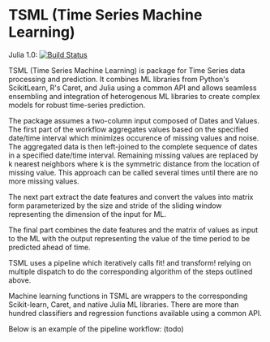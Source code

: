 # TSML (Time Series Machine Learning)

Julia 1.0: [![Build Status](https://travis-ci.com/IBM/TSML.jl.svg?branch=master)](https://travis-ci.com/IBM/TSML.jl)


TSML (Time Series Machine Learning) is package for Time Series data processing and prediction. It combines ML libraries from Python's ScikitLearn, R's Caret, and Julia using a common API and allows seamless ensembling and integration of heterogenous ML libraries to create complex models for robust time-series prediction.

The package assumes a two-column input composed of Dates and Values. The first part of the workflow aggregates values based on the specified date/time interval which minimizes occurence of missing values and noise. The aggregated data is then left-joined to the complete sequence of dates in a specified date/time interval. Remaining missing values are replaced by k nearest neighbors where k is the symmetric distance from the location of missing value. This approach can be called several times until there are no more missing values.

The next part extract the date features and convert the values into matrix form parameterized by the size and stride of the sliding window representing the dimension of the input for ML.

The final part combines the date features and the matrix of values as input to the ML with the output representing the value of the time period to be predicted ahead of time.

TSML uses a pipeline which iteratively calls fit! and transform! relying on multiple dispatch to do the corresponding algorithm of the steps outlined above.

Machine learning functions in TSML are wrappers to the corresponding Scikit-learn, Caret, and native Julia ML libraries. There are more than hundred classifiers and regression functions available using a common API. 

Below is an example of the pipeline workflow: (todo) 
